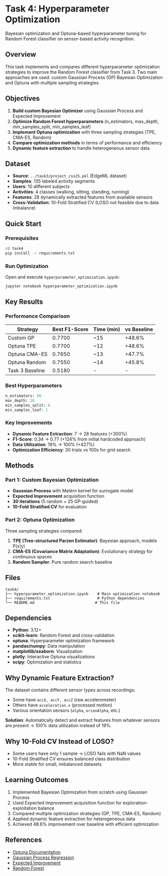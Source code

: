 # Task 4: Hyperparameter Optimization

Bayesian optimization and Optuna-based hyperparameter tuning for Random Forest classifier on sensor-based activity recognition.

## Overview

This task implements and compares different hyperparameter optimization strategies to improve the Random Forest classifier from Task 3. Two main approaches are used: custom Gaussian Process (GP) Bayesian Optimization and Optuna with multiple sampling strategies.

## Objectives

1. **Build custom Bayesian Optimizer** using Gaussian Process and Expected Improvement
2. **Optimize Random Forest hyperparameters** (n_estimators, max_depth, min_samples_split, min_samples_leaf)
3. **Implement Optuna optimization** with three sampling strategies (TPE, CMA-ES, Random)
4. **Compare optimization methods** in terms of performance and efficiency
5. **Dynamic feature extraction** to handle heterogeneous sensor data

## Dataset

- **Source**: `../task3/project_css25.pkl` (EdgeML dataset)
- **Samples**: 135 labeled activity segments
- **Users**: 10 different subjects
- **Activities**: 4 classes (walking, sitting, standing, running)
- **Features**: 28 dynamically extracted features from available sensors
- **Cross-Validation**: 10-Fold Stratified CV (LOSO not feasible due to data imbalance)

## Quick Start

### Prerequisites

```bash
cd task4
pip install -r requirements.txt
```

### Run Optimization

Open and execute `hyperparameter_optimization.ipynb`:

```bash
jupyter notebook hyperparameter_optimization.ipynb
```

## Key Results

### Performance Comparison

| Strategy | Best F1-Score | Time (min) | vs Baseline |
|----------|---------------|------------|-------------|
| Custom GP | 0.7700 | ~15 | +48.6% |
| Optuna TPE | 0.7700 | ~12 | +48.6% |
| Optuna CMA-ES | 0.7650 | ~13 | +47.7% |
| Optuna Random | 0.7550 | ~14 | +45.8% |
| Task 3 Baseline | 0.5180 | - | - |

### Best Hyperparameters

```python
n_estimators: 50
max_depth: 20
min_samples_split: 6
min_samples_leaf: 1
```

### Key Improvements

- **Dynamic Feature Extraction**: 7 → 28 features (+300%)
- **F1-Score**: 0.34 → 0.77 (+124% from initial hardcoded approach)
- **Data Utilization**: 19% → 100% (+427%)
- **Optimization Efficiency**: 30 trials vs 100s for grid search

## Methods

### Part 1: Custom Bayesian Optimization

- **Gaussian Process** with Matérn kernel for surrogate model
- **Expected Improvement** acquisition function
- **30 iterations** (5 random + 25 GP-guided)
- **10-Fold Stratified CV** for evaluation

### Part 2: Optuna Optimization

Three sampling strategies compared:

1. **TPE (Tree-structured Parzen Estimator)**: Bayesian approach, models P(x|y)
2. **CMA-ES (Covariance Matrix Adaptation)**: Evolutionary strategy for continuous spaces
3. **Random Sampler**: Pure random search baseline

## Files

```
task4/
├── hyperparameter_optimization.ipynb    # Main optimization notebook
├── requirements.txt                     # Python dependencies
└── README.md                           # This file
```

## Dependencies

- **Python**: 3.12+
- **scikit-learn**: Random Forest and cross-validation
- **optuna**: Hyperparameter optimization framework
- **pandas/numpy**: Data manipulation
- **matplotlib/seaborn**: Visualization
- **plotly**: Interactive Optuna visualizations
- **scipy**: Optimization and statistics

## Why Dynamic Feature Extraction?

The dataset contains different sensor types across recordings:
- Some have `accX, accY, accZ` (raw accelerometer)
- Others have `acceleration.x` (processed motion)
- Various orientation sensors (`alpha`, `orienAlpha`, etc.)

**Solution**: Automatically detect and extract features from whatever sensors are present → 100% data utilization instead of 19%.

## Why 10-Fold CV Instead of LOSO?

- Some users have only 1 sample → LOSO fails with NaN values
- 10-Fold Stratified CV ensures balanced class distribution
- More stable for small, imbalanced datasets

## Learning Outcomes

1. Implemented Bayesian Optimization from scratch using Gaussian Process
2. Used Expected Improvement acquisition function for exploration-exploitation balance
3. Compared multiple optimization strategies (GP, TPE, CMA-ES, Random)
4. Applied dynamic feature extraction for heterogeneous data
5. Achieved 48.6% improvement over baseline with efficient optimization

## References

- [Optuna Documentation](https://optuna.org/)
- [Gaussian Process Regression](https://scikit-learn.org/stable/modules/gaussian_process.html)
- [Expected Improvement](https://en.wikipedia.org/wiki/Bayesian_optimization)
- [Random Forest](https://scikit-learn.org/stable/modules/generated/sklearn.ensemble.RandomForestClassifier.html)
